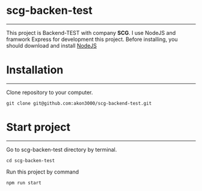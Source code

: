 # scg-backen-test
---

This project is Backend-TEST with company **SCG**.
I use NodeJS and framwork Express for development this project.
Before installing, you should download and install [NodeJS](https://nodejs.org/en/)

# Installation
---

Clone repository to your computer.

```
git clone git@github.com:akon3000/scg-backend-test.git
```

# Start project
---

Go to scg-backen-test directory by terminal.

```
cd scg-backen-test
```

Run this project by command

```
npm run start
```